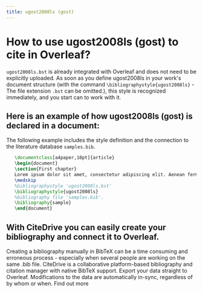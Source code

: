 ```yaml
---
title: ugost2008ls (gost)
---
```


# How to use ugost2008ls (gost) to cite in Overleaf? 
`ugost2008ls.bst` is already integrated with Overleaf and does not need to be explicitly uploaded. As soon as you define ugost2008ls in your work's document structure (with the command `\bibliographystyle{ugost2008ls}` - The file extension `.bst` can be omitted.), this style is recognized immediately, and you start can to work with it.

## Here is an example of how ugost2008ls (gost) is declared in a document:
The following example includes the style definition and the connection to the literature database `samples.bib`.
```tex
   \documentclass[a4paper,10pt]{article}
   \begin{document}
   \section{First chapter}
   Lorem ipsum dolor sit amet, consectetur adipiscing elit. Aenean fermentum justo massa, ut maximus mauris sodales et. Aenean vel elit a erat rhoncus pharetra.
   \medskip
   %bibliographystyle 'ugost2008ls.bst'
   \bibliographystyle{ugost2008ls}
   %bibliography file 'samples.bib'.
   \bibliography{sample}
   \end{document}
```

## With CiteDrive you can easily create your bibliography and connect it to Overleaf. 
Creating a bibliography manually in BibTeX can be a time consuming and erroneous process - especially when several people are working on the same .bib file. CiteDrive is a collaborative platform-based bibliography and citation manager with native BibTeX support. Export your data straight to Overleaf. Modifications to the data are automatically in-sync, regardless of by whom or when. Find out more